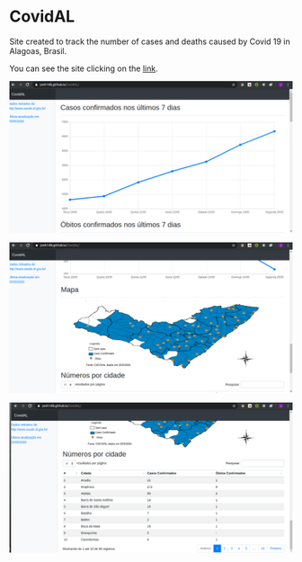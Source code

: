 # CovidAL
Site created to track the number of cases and deaths caused by Covid 19 in Alagoas, Brasil.


You can see the site clicking on the [link](https://jonh14lk.github.io/CovidAL/).


![GitHub Logo](https://raw.githubusercontent.com/jonh14lk/CovidAL/gh-pages/src/image.png)


![GitHub Logo](https://raw.githubusercontent.com/jonh14lk/CovidAL/gh-pages/src/image2.png)


![GitHub Logo](https://raw.githubusercontent.com/jonh14lk/CovidAL/gh-pages/src/image3.png)
